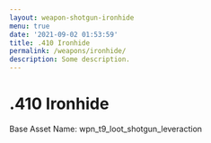 ```yaml
---
layout: weapon-shotgun-ironhide
menu: true
date: '2021-09-02 01:53:59'
title: .410 Ironhide
permalink: /weapons/ironhide/
description: Some description.
---
```


# .410 Ironhide

Base Asset Name: wpn_t9_loot_shotgun_leveraction